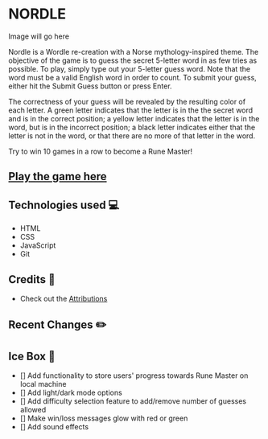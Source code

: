 # NORDLE

Image will go here

Nordle is a Wordle re-creation with a Norse mythology-inspired theme. The objective of the game is to guess the secret 5-letter word in as few tries as possible. To play, simply type out your 5-letter guess word. Note that the word must be a valid English word in order to count. To submit your guess, either hit the Submit Guess button or press Enter. 

The correctness of your guess will be revealed by the resulting color of each letter. A green letter indicates that the letter is in the the secret word and is in the correct position; a yellow letter indicates that the letter is in the word, but is in the incorrect position; a black letter indicates either that the letter is not in the word, or that there are no more of that letter in the word.  

Try to win 10 games in a row to become a Rune Master!

## [Play the game here](https://nordle-game.netlify.app/)

## Technologies used 💻
 
- HTML
- CSS
- JavaScript
- Git

## Credits 🙌

- Check out the [Attributions](https://github.com/cmacnamara/wordle-js/blob/main/assets/attributions.md)

## Recent Changes ✏️


## Ice Box 🧊
- [] Add functionality to store users' progress towards Rune Master on local machine
- [] Add light/dark mode options
- [] Add difficulty selection feature to add/remove number of guesses allowed
- [] Make win/loss messages glow with red or green
- [] Add sound effects